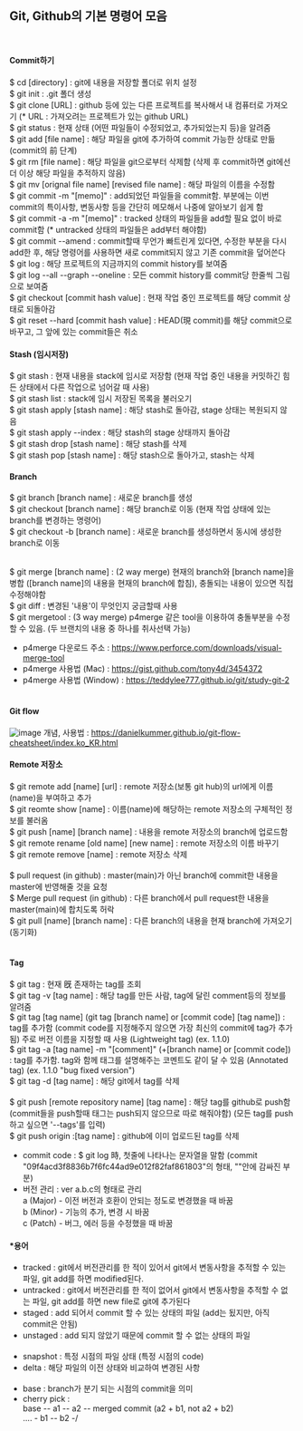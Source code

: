 ## Git, Github의 기본 명령어 모음
<br/> 

#### Commit하기
$ cd [directory] : git에 내용을 저장할 폴더로 위치 설정<br/> 
$ git init : .git 폴더 생성<br/> 
$ git clone [URL] : github 등에 있는 다른 프로젝트를 복사해서 내 컴퓨터로 가져오기 (* URL : 가져오려는 프로젝트가 있는 github URL)<br/> 
$ git status : 현재 상태 (어떤 파일들이 수정되었고, 추가되었는지 등)을 알려줌<br/> 
$ git add [file name] : 해당 파일을 git에 추가하여 commit 가능한 상태로 만듦 (commit의 前 단계)<br/> 
$ git rm [file name] : 해당 파일을 git으로부터 삭제함 (삭제 후 commit하면 git에선 더 이상 해당 파일을 추적하지 않음)<br/> 
$ git mv [orignal file name] [revised file name] : 해당 파일의 이름을 수정함<br/> 
$ git commit -m "[memo]" : add되었던 파일들을 commit함. <memo>부분에는 이번 commit의 특이사항, 변동사항 등을 간단히 메모해서 나중에 알아보기 쉽게 함<br/> 
$ git commit -a -m "[memo]" : tracked 상태의 파일들을 add할 필요 없이 바로 commit함 (* untracked 상태의 파일들은 add부터 해야함)<br/> 
$ git commit --amend : commit할때 무언가 빠트린게 있다면, 수정한 부분을 다시 add한 후, 해당 명령어를 사용하면 새로 commit되지 않고 기존 commit을 덮어쓴다<br/> 
$ git log : 해당 프로젝트의 지금까지의 commit history를 보여줌<br/> 
$ git log --all --graph --oneline : 모든 commit history를 commit당 한줄씩 그림으로 보여줌<br/>
$ git checkout [commit hash value] : 현재 작업 중인 프로젝트를 해당 commit 상태로 되돌아감<br/> 
$ git reset --hard [commit hash value] : HEAD(現 commit)를 해당 commit으로 바꾸고, 그 앞에 있는 commit들은 취소<br/>

#### Stash (임시저장)
$ git stash : 현재 내용을 stack에 임시로 저장함 (현재 작업 중인 내용을 커밋하긴 힘든 상태에서 다른 작업으로 넘어갈 때 사용)<br/> 
$ git stash list : stack에 임시 저장된 목록을 불러오기<br/> 
$ git stash apply [stash name] : 해당 stash로 돌아감, stage 상태는 복원되지 않음<br/>
$ git stash apply --index : 해당 stash의 stage 상태까지 돌아감 <br/>
$ git stash drop [stash name] : 해당 stash를 삭제 <br/>
$ git stash pop [stash name] : 해당 stash으로 돌아가고, stash는 삭제 <br/>
  
#### Branch
$ git branch [branch name] : 새로운 branch를 생성<br/> 
$ git checkout [branch name] : 해당 branch로 이동 (현재 작업 상태에 있는 branch를 변경하는 명령어)<br/> 
$ git checkout -b [branch name] : 새로운 branch를 생성하면서 동시에 생성한 branch로 이동 <br/><br/>

$ git merge [branch name] : (2 way merge) 현재의 branch와 [branch name]을 병합 ([branch name]의 내용을 현재의 branch에 합침), 충돌되는 내용이 있으면 직접 수정해야함 <br/>
$ git diff : 변경된 '내용'이 무엇인지 궁금할때 사용 <br/>
$ git mergetool : (3 way merge) p4merge 같은 tool을 이용하여 충돌부분을 수정할 수 있음. (두 브랜치의 내용 중 하나를 취사선택 가능) <br/>
* p4merge 다운로드 주소 : https://www.perforce.com/downloads/visual-merge-tool </br>
* p4merge 사용법 (Mac) : https://gist.github.com/tony4d/3454372</br>
* p4merge 사용법 (Window) : https://teddylee777.github.io/git/study-git-2<br><br/> 

#### Git flow
![image](https://user-images.githubusercontent.com/69135840/185782138-83ee2810-9307-40aa-a974-1b9a3691ad4f.png)
개념, 사용법 : https://danielkummer.github.io/git-flow-cheatsheet/index.ko_KR.html

#### Remote 저장소
$ git remote add [name] [url] : remote 저장소(보통 git hub)의 url에게 이름(name)을 부여하고 추가<br/> 
$ git reomte show [name] : 이름(name)에 해당하는 remote 저장소의 구체적인 정보를 불러옴<br/> 
$ git push [name] [branch name] : 내용을 remote 저장소의 branch에 업로드함<br/> 
$ git remote rename [old name] [new name] : remote 저장소의 이름 바꾸기<br/> 
$ git remote remove [name] : remote 저장소 삭제<br/> 
  <br/> 
$ pull request (in github) : master(main)가 아닌 branch에 commit한 내용을 master에 반영해줄 것을 요청<br/> 
$ Merge pull request (in github) : 다른 branch에서 pull request한 내용을 master(main)에 합치도록 허락<br/> 
$ git pull [name] [branch name] : 다른 branch의 내용을 현재 branch에 가져오기 (동기화)<br/> 
<br/>  
  
#### Tag
$ git tag : 현재 旣 존재하는 tag를 조회 <br/> 
$ git tag -v [tag name] : 해당 tag를 만든 사람, tag에 달린 comment등의 정보를 알려줌<br/> 
$ git tag [tag name]  (git tag [branch name] or [commit code] [tag name]) : tag를 추가함 (commit code를 지정해주지 않으면 가장 최신의 commit에 tag가 추가됨) 주로 버전 이름을 지정할 때 사용 (Lightweight tag) (ex. 1.1.0)<br/> 
$ git tag -a [tag name] -m "[comment]" (+[branch name] or [commit code]) : tag를 추가함. tag와 함께 태그를 설명해주는 코멘트도 같이 달 수 있음 (Annotated tag) (ex. 1.1.0 "bug fixed version")<br/> 
$ git tag -d [tag name] : 해당 git에서 tag를 삭제<br/>   
$ git push [remote repository name] [tag name] : 해당 tag를 github로 push함 (commit들을 push할때 태그는 push되지 않으므로 따로 해줘야함) (모든 tag를 push 하고 싶으면 '--tags'를 입력)<br/> 
$ git push origin :[tag name] : github에 이미 업로드된 tag를 삭제<br/> 
* commit code : $ git log 時, 첫줄에 나타나는 문자열을 말함 (commit "09f4acd3f8836b7f6fc44ad9e012f82faf861803"의 형태, ""안에 감싸진 부분)<br/> 
* 버전 관리 : ver a.b.c의 형태로 관리<br/>
  a (Major) - 이전 버전과 호환이 안되는 정도로 변경했을 때 바꿈<br/>
  b (Minor) - 기능의 추가, 변경 시 바꿈<br/>
  c (Patch) - 버그, 에러 등을 수정했을 때 바꿈<br/>
  
  
#### *용어<br/> 
- tracked : git에서 버전관리를 한 적이 있어서 git에서 변동사항을 추적할 수 있는 파일, git add를 하면 modified된다.<br/> 
- untracked : git에서 버전관리를 한 적이 없어서 git에서 변동사항을 추적할 수 없는 파일, git add를 하면 new file로 git에 추가된다<br/> 
- staged : add 되어서 commit 할 수 있는 상태의 파일 (add는 됬지만, 아직 commit은 안됨)<br/> 
- unstaged : add 되지 않았기 때문에 commit 할 수 없는 상태의 파일<br/> <br/> 
- snapshot : 특정 시점의 파일 상태 (특정 시점의 code)<br/> 
- delta : 해당 파일의 이전 상태와 비교하여 변경된 사항<br/> <br/> 
- base : branch가 분기 되는 시점의 commit을 의미<br/> 
- cherry pick :<br/> 
base -- a1 -- a2 -- merged commit (a2 + b1, not a2 + b2)<br/> 
.... \- b1 -- b2 -/<br/> 
     
